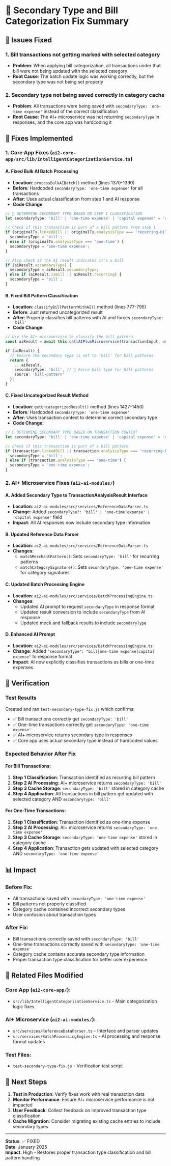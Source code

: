 # 🔧 Secondary Type and Bill Categorization Fix Summary

## 🎯 Issues Fixed

### 1. **Bill transactions not getting marked with selected category**
- **Problem**: When applying bill categorization, all transactions under that bill were not being updated with the selected category
- **Root Cause**: The batch update logic was working correctly, but the secondary type was not being set properly

### 2. **Secondary type not being saved correctly in category cache**
- **Problem**: All transactions were being saved with `secondaryType: 'one-time expense'` instead of the correct classification
- **Root Cause**: The AI+ microservice was not returning `secondaryType` in responses, and the core app was hardcoding it

## 🔧 Fixes Implemented

### **1. Core App Fixes (`ai2-core-app/src/lib/IntelligentCategorizationService.ts`)**

#### **A. Fixed Bulk AI Batch Processing**
- **Location**: `processBulkAIBatch()` method (lines 1370-1390)
- **Before**: Hardcoded `secondaryType: 'one-time expense'` for all transactions
- **After**: Uses actual classification from step 1 and AI response
- **Code Change**:
```typescript
// 🎯 DETERMINE SECONDARY TYPE BASED ON STEP 1 CLASSIFICATION
let secondaryType: 'bill' | 'one-time expense' | 'capital expense' = 'one-time expense';

// Check if this transaction is part of a bill pattern from step 1
if (originalTx.linkedBill || originalTx.analysisType === 'recurring-bill') {
  secondaryType = 'bill';
} else if (originalTx.analysisType === 'one-time') {
  secondaryType = 'one-time expense';
}

// Also check if the AI result indicates it's a bill
if (aiResult.secondaryType) {
  secondaryType = aiResult.secondaryType;
} else if (aiResult.isBill || aiResult.recurring) {
  secondaryType = 'bill';
}
```

#### **B. Fixed Bill Pattern Classification**
- **Location**: `classifyBillPatternWithAI()` method (lines 777-795)
- **Before**: Just returned uncategorized result
- **After**: Properly classifies bill patterns with AI and forces `secondaryType: 'bill'`
- **Code Change**:
```typescript
// Use the AI+ microservice to classify the bill pattern
const aiResult = await this.callAIPlusMicroservice(transactionInput, userProfile, billPattern.userId);

if (aiResult) {
  // Ensure the secondary type is set to 'bill' for bill patterns
  return {
    ...aiResult,
    secondaryType: 'bill', // 🎯 Force bill type for bill patterns
    source: 'bill-pattern'
  };
}
```

#### **C. Fixed Uncategorized Result Method**
- **Location**: `getUncategorizedResult()` method (lines 1427-1450)
- **Before**: Hardcoded `secondaryType: 'one-time expense'`
- **After**: Uses transaction context to determine correct secondary type
- **Code Change**:
```typescript
// 🎯 DETERMINE SECONDARY TYPE BASED ON TRANSACTION CONTEXT
let secondaryType: 'bill' | 'one-time expense' | 'capital expense' = 'one-time expense';

// Check if this transaction is part of a bill pattern
if (transaction.linkedBill || transaction.analysisType === 'recurring-bill') {
  secondaryType = 'bill';
} else if (transaction.analysisType === 'one-time') {
  secondaryType = 'one-time expense';
}
```

### **2. AI+ Microservice Fixes (`ai2-ai-modules/`)**

#### **A. Added Secondary Type to TransactionAnalysisResult Interface**
- **Location**: `ai2-ai-modules/src/services/ReferenceDataParser.ts`
- **Change**: Added `secondaryType?: 'bill' | 'one-time expense' | 'capital expense'` field
- **Impact**: All AI responses now include secondary type information

#### **B. Updated Reference Data Parser**
- **Location**: `ai2-ai-modules/src/services/ReferenceDataParser.ts`
- **Changes**:
  - `matchMerchantPattern()`: Sets `secondaryType: 'bill'` for recurring patterns
  - `matchCategorySignature()`: Sets `secondaryType: 'one-time expense'` for category signatures

#### **C. Updated Batch Processing Engine**
- **Location**: `ai2-ai-modules/src/services/BatchProcessingEngine.ts`
- **Changes**:
  - Updated AI prompt to request `secondaryType` in response format
  - Updated result conversion to include `secondaryType` from AI response
  - Updated mock and fallback results to include `secondaryType`

#### **D. Enhanced AI Prompt**
- **Location**: `ai2-ai-modules/src/services/BatchProcessingEngine.ts`
- **Change**: Added `"secondaryType": "bill|one-time expense|capital expense"` to response format
- **Impact**: AI now explicitly classifies transactions as bills or one-time expenses

## 🧪 Verification

### **Test Results**
Created and ran `test-secondary-type-fix.js` which confirms:
- ✅ Bill transactions correctly get `secondaryType: 'bill'`
- ✅ One-time transactions correctly get `secondaryType: 'one-time expense'`
- ✅ AI+ microservice returns secondary type in responses
- ✅ Core app uses actual secondary type instead of hardcoded values

### **Expected Behavior After Fix**

#### **For Bill Transactions:**
1. **Step 1 Classification**: Transaction identified as recurring bill pattern
2. **Step 2 AI Processing**: AI+ microservice returns `secondaryType: 'bill'`
3. **Step 3 Cache Storage**: `secondaryType: 'bill'` stored in category cache
4. **Step 4 Application**: All transactions in bill pattern get updated with selected category AND `secondaryType: 'bill'`

#### **For One-Time Transactions:**
1. **Step 1 Classification**: Transaction identified as one-time expense
2. **Step 2 AI Processing**: AI+ microservice returns `secondaryType: 'one-time expense'`
3. **Step 3 Cache Storage**: `secondaryType: 'one-time expense'` stored in category cache
4. **Step 4 Application**: Transaction gets updated with selected category AND `secondaryType: 'one-time expense'`

## 📊 Impact

### **Before Fix:**
- All transactions saved with `secondaryType: 'one-time expense'`
- Bill patterns not properly classified
- Category cache contained incorrect secondary types
- User confusion about transaction types

### **After Fix:**
- Bill transactions correctly saved with `secondaryType: 'bill'`
- One-time transactions correctly saved with `secondaryType: 'one-time expense'`
- Category cache contains accurate secondary type information
- Proper transaction type classification for better user experience

## 🔗 Related Files Modified

### **Core App (`ai2-core-app/`):**
- `src/lib/IntelligentCategorizationService.ts` - Main categorization logic fixes

### **AI+ Microservice (`ai2-ai-modules/`):**
- `src/services/ReferenceDataParser.ts` - Interface and parser updates
- `src/services/BatchProcessingEngine.ts` - AI processing and response format updates

### **Test Files:**
- `test-secondary-type-fix.js` - Verification test script

## 🎯 Next Steps

1. **Test in Production**: Verify fixes work with real transaction data
2. **Monitor Performance**: Ensure AI+ microservice performance is not impacted
3. **User Feedback**: Collect feedback on improved transaction type classification
4. **Cache Migration**: Consider migrating existing cache entries to include secondary types

---

**Status**: ✅ FIXED  
**Date**: January 2025  
**Impact**: High - Restores proper transaction type classification and bill pattern handling 